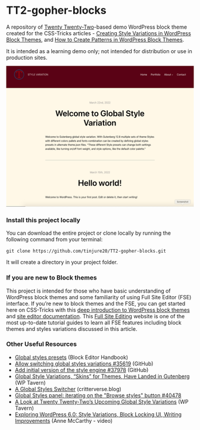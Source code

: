 # TT2-gopher-blocks
A repository of [Twenty Twenty-Two](https://wordpress.org/themes/twentytwentytwo/)-based demo WordPress block theme created for the CSS-Tricks articles - [Creating Style Variations in WordPress Block Themes](https://css-tricks.com/creating-style-variations-in-wordpress-block-themes/), and [How to Create Patterns in WordPress Block Themes]().

It is intended as a learning demo only; not intended for distribution or use in production sites.


![image](./screenshot.png)

### Install this project locally
You can download the entire project or clone locally by running the following command from your terminal:

```
git clone https://github.com/tinjure20/TT2-gopher-blocks.git
```

It will create a directory in your project folder.


### If you are new to Block themes

This project is intended for those who have basic understanding of WordPress block themes and some familiarity of using Full Site Editor (FSE) interface. If you’re new to block themes and the FSE, you can get started here on CSS-Tricks with this [deep introduction to WordPress block themes](https://css-tricks.com/a-deep-introduction-to-wordpress-block-themes/#creating-wordpress-block-themes) and [site editor documentation](https://wordpress.org/support/article/site-editor/). This [Full Site Editing](https://fullsiteediting.com/) website is one of the most up-to-date tutorial guides to learn all FSE features including block themes and styles variations discussed in this article. 

### Other Useful Resources

* [Global styles presets](https://developer.wordpress.org/block-editor/how-to-guides/themes/create-block-theme/#global-styles-presets) (Block Editor Handbook)
* [Allow switching global styles variations #35619](https://github.com/WordPress/gutenberg/pull/35619) (GitHub)
* [Add initial version of the style engine #37978](https://github.com/WordPress/gutenberg/pull/37978) (GitHub)
* [Global Style Variations, “Skins” for Themes, Have Landed in Gutenberg](https://wptavern.com/global-style-variations-skins-for-themes-have-landed-in-gutenberg) (WP Tavern)
* [A Global Styles Switcher](https://critterverse.blog/2021/11/10/a-global-styles-switcher/) (critterverse.blog)
* [Global Styles panel: iterating on the "Browse styles" button #40478](https://github.com/WordPress/gutenberg/issues/40478)
* [A Look at Twenty Twenty-Two’s Upcoming Global Style Variations](https://wptavern.com/a-look-at-twenty-twenty-twos-upcoming-global-style-variations) (WP Tavern)
* [Exploring WordPress 6.0: Style Variations, Block Locking UI, Writing Improvements](https://www.youtube.com/watch?v=abaaVKl-beM) (Anne McCarthy - video) 